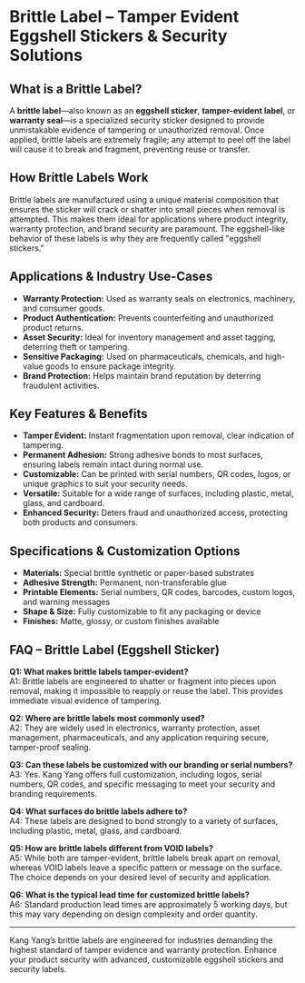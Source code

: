 # Brittle Label – Tamper Evident Eggshell Stickers & Security Solutions

## What is a Brittle Label?

A **brittle label**—also known as an **eggshell sticker**, **tamper-evident label**, or **warranty seal**—is a specialized security sticker designed to provide unmistakable evidence of tampering or unauthorized removal. Once applied, brittle labels are extremely fragile; any attempt to peel off the label will cause it to break and fragment, preventing reuse or transfer.

## How Brittle Labels Work

Brittle labels are manufactured using a unique material composition that ensures the sticker will crack or shatter into small pieces when removal is attempted. This makes them ideal for applications where product integrity, warranty protection, and brand security are paramount. The eggshell-like behavior of these labels is why they are frequently called "eggshell stickers."

## Applications & Industry Use-Cases

- **Warranty Protection:** Used as warranty seals on electronics, machinery, and consumer goods.
- **Product Authentication:** Prevents counterfeiting and unauthorized product returns.
- **Asset Security:** Ideal for inventory management and asset tagging, deterring theft or tampering.
- **Sensitive Packaging:** Used on pharmaceuticals, chemicals, and high-value goods to ensure package integrity.
- **Brand Protection:** Helps maintain brand reputation by deterring fraudulent activities.

## Key Features & Benefits

- **Tamper Evident:** Instant fragmentation upon removal, clear indication of tampering.
- **Permanent Adhesion:** Strong adhesive bonds to most surfaces, ensuring labels remain intact during normal use.
- **Customizable:** Can be printed with serial numbers, QR codes, logos, or unique graphics to suit your security needs.
- **Versatile:** Suitable for a wide range of surfaces, including plastic, metal, glass, and cardboard.
- **Enhanced Security:** Deters fraud and unauthorized access, protecting both products and consumers.

## Specifications & Customization Options

- **Materials:** Special brittle synthetic or paper-based substrates
- **Adhesive Strength:** Permanent, non-transferable glue
- **Printable Elements:** Serial numbers, QR codes, barcodes, custom logos, and warning messages
- **Shape & Size:** Fully customizable to fit any packaging or device
- **Finishes:** Matte, glossy, or custom finishes available

## FAQ – Brittle Label (Eggshell Sticker)

**Q1: What makes brittle labels tamper-evident?**  
A1: Brittle labels are engineered to shatter or fragment into pieces upon removal, making it impossible to reapply or reuse the label. This provides immediate visual evidence of tampering.

**Q2: Where are brittle labels most commonly used?**  
A2: They are widely used in electronics, warranty protection, asset management, pharmaceuticals, and any application requiring secure, tamper-proof sealing.

**Q3: Can these labels be customized with our branding or serial numbers?**  
A3: Yes. Kang Yang offers full customization, including logos, serial numbers, QR codes, and specific messaging to meet your security and branding requirements.

**Q4: What surfaces do brittle labels adhere to?**  
A4: These labels are designed to bond strongly to a variety of surfaces, including plastic, metal, glass, and cardboard.

**Q5: How are brittle labels different from VOID labels?**  
A5: While both are tamper-evident, brittle labels break apart on removal, whereas VOID labels leave a specific pattern or message on the surface. The choice depends on your desired level of security and application.

**Q6: What is the typical lead time for customized brittle labels?**  
A6: Standard production lead times are approximately 5 working days, but this may vary depending on design complexity and order quantity.

---

Kang Yang’s brittle labels are engineered for industries demanding the highest standard of tamper evidence and warranty protection. Enhance your product security with advanced, customizable eggshell stickers and security labels.